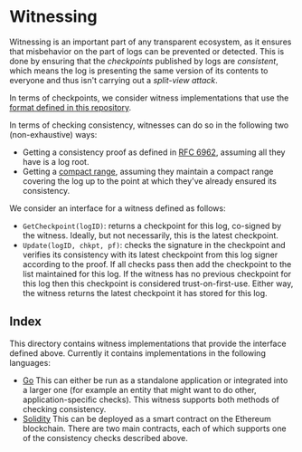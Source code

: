 Witnessing
============

Witnessing is an important part of any transparent ecosystem, as it ensures that
misbehavior on the part of logs can be prevented or detected. This is done by
ensuring that the _checkpoints_ published by logs are _consistent_, which means 
the log is presenting the same version of its contents to everyone and
thus isn't carrying out a _split-view attack_.

In terms of checkpoints, we consider witness implementations that use the
[format defined in this
repository](https://github.com/mhutchinson/trillian-examples/tree/master/formats/log).

In terms of checking consistency, witnesses can do so in the following two 
(non-exhaustive) ways:
- Getting a consistency proof as defined in [RFC
  6962](https://datatracker.ietf.org/doc/html/rfc6962#section-2.1.2), assuming 
  all they have is a log root.
- Getting a [compact range](https://arxiv.org/pdf/2011.04551.pdf), assuming they 
  maintain a compact range covering the log up to the point at which 
  they've already ensured its consistency.

We consider an interface for a witness defined as follows:

- `GetCheckpoint(logID)`: returns a checkpoint for this log, co-signed by the
  witness.  Ideally, but not necessarily, this is the latest checkpoint.
- `Update(logID, chkpt, pf)`: checks the signature in the checkpoint and verifies 
  its consistency with its latest checkpoint from this log signer according to 
  the proof.  If all checks pass then add the checkpoint to the list maintained
  for this log. If the witness has no previous checkpoint for this log then this
  checkpoint is considered trust-on-first-use.  Either way, the witness
  returns the latest checkpoint it has stored for this log.

Index
--------------------------

This directory contains witness implementations that provide the interface
defined above.  Currently it contains implementations in the following languages:

- [Go](golang) 
  This can either be run as a standalone application or integrated
  into a larger one (for example an entity that might want to do other,
  application-specific checks).  This witness supports both methods of checking
  consistency.
- [Solidity](ethereum) 
  This can be deployed as a smart contract on the Ethereum blockchain.  There are 
  two main contracts, each of which supports one of the consistency checks 
  described above.
